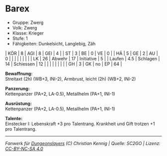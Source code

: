 # Barex  
- Gruppe: Zwerg  
- Volk: Zwerg  
- Klasse: Krieger  
- Stufe: 1  
- Fähigkeiten: Dunkelsicht, Langlebig, Zäh  


| KÖR    | 8   | AGI      | 8  | GEI        | 4  |
| ST     | 3   | BE       | 0  | VE         | 0  |
| HÄ     | 5   | GE       | 2  | AU         | 0  |
|        |     |          |    |            |    |
| LK     | 26  | Abwehr   | 17 | Initiative | 5  |
| Laufen | 4.5 | Schlagen | 14 | Schiessen  | 12 |
|        |     |          |    |            |    |
| GH     | 3   | GK       | no | EP         | 64 |


**Bewaffnung:**  
Streitaxt (2h) (WB+3, INI-2), Armbrust, leicht (2h) (WB+2, INI-2)

**Panzerung:**  
Kettenpanzer (PA+2, LA-0.5), Metallhelm (PA+1, INI-1)

**Ausrüstung:**  
Kettenpanzer (PA+2, LA-0.5), Metallhelm (PA+1, INI-1)

**Talente:**  
Einstecker I: Lebenskraft +3 pro Talentrang. Krankheit und Gift trotzen +1 pro Talentrang.





___
*Fanwerk für [Dungeonslayers](https://www.dungeonslayers.net/) (C) Christian Kennig | Quelle: SC2GO | Lizenz: [CC-BY-NC-SA 4.0](https://creativecommons.org/licenses/by-nc-sa/4.0/deed.de)*